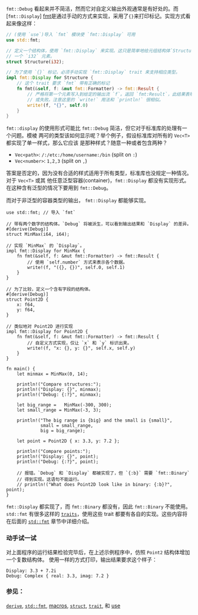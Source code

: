 `fmt::Debug` 看起来并不简洁，然而它对自定义输出外观通常是有好处的。而[`fmt::Display`]
[fmt]是通过手动的方式来实现，采用了`{}`来打印标记。实现方式看起来像这样：

```rust
// (使用 `use`)导入 `fmt` 模块使 `fmt::Display` 可用
use std::fmt;

// 定义一个结构体，使用 `fmt::Display` 来实现。这只是简单地给元组结构体`Structure` 包含
// 一个 `i32` 元素。
struct Structure(i32);

// 为了使用 `{}` 标记，必须手动实现 `fmt::Display` trait 来支持相应类型。
impl fmt::Display for Structure {
    // 这个 trait 要求 `fmt` 带有正确的标记
    fn fmt(&self, f: &mut fmt::Formatter) -> fmt::Result {
        // 严格将第一个元素写入到给定的输出流 `f`。返回 `fmt:Result`，此结果表明操作成功
        // 或失败。注意这里的 `write!` 用法和 `println!` 很相似。
        write!(f, "{}", self.0)
    }
}
```

`fmt::display` 的使用形式可能比 `fmt::Debug` 简洁，但它对于标准库的处理有一个问题。模棱
两可的类型该如何显示呢？举个例子，假设标准库对所有的 `Vec<T>` 都实现了单一样式，那么它应该
是那种样式？随意一种或者包含两种？

* `Vec<path>`: `/:/etc:/home/username:/bin` (split on `:`)
* `Vec<number>`: `1,2,3` (split on `,`)

答案是否定的，因为没有合适的样式适用于所有类型，标准库也没规定一种情况。对于 `Vec<T>` 或其
他任意泛型容器(container)，`fmt::Display` 都没有实现形式。在这种含有泛型的情况下要用到
 `fmt::Debug`。

而对于非泛型的容器类型的输出， `fmt::Display` 都能够实现。

```rust,editable
use std::fmt; // 导入 `fmt`

// 带有两个数字的结构体。`Debug` 将被派生，可以看到输出结果和 `Display` 的差异。
#[derive(Debug)]
struct MinMax(i64, i64);

// 实现 `MinMax` 的 `Display`。
impl fmt::Display for MinMax {
    fn fmt(&self, f: &mut fmt::Formatter) -> fmt::Result {
        // 使用 `self.number` 方式来表示各个数据。
        write!(f, "({}, {})", self.0, self.1)
    }
}

// 为了比较，定义一个含有字段的结构体。
#[derive(Debug)]
struct Point2D {
    x: f64,
    y: f64,
}

// 类似地对 Point2D 进行实现
impl fmt::Display for Point2D {
    fn fmt(&self, f: &mut fmt::Formatter) -> fmt::Result {
        // 自定义方式实现，仅让 `x` 和 `y` 标识出来。
        write!(f, "x: {}, y: {}", self.x, self.y)
    }
}

fn main() {
    let minmax = MinMax(0, 14);

    println!("Compare structures:");
    println!("Display: {}", minmax);
    println!("Debug: {:?}", minmax);

    let big_range =   MinMax(-300, 300);
    let small_range = MinMax(-3, 3);

    println!("The big range is {big} and the small is {small}",
             small = small_range,
             big = big_range);

    let point = Point2D { x: 3.3, y: 7.2 };

    println!("Compare points:");
    println!("Display: {}", point);
    println!("Debug: {:?}", point);

    // 报错。`Debug` 和 `Display` 都被实现了，但 `{:b}` 需要 `fmt::Binary`
    // 得到实现。这语句不能运行。
    // println!("What does Point2D look like in binary: {:b}?", point);
}
```

`fmt::Display` 都实现了，而 `fmt::Binary` 都没有，因此 `fmt::Binary` 不能使用。
`std::fmt` 有很多这样的 [`traits`][traits]，使用这些 trait 都要有各自的实现。这些内容将
在后面的 [`std::fmt`][fmt] 章节中详细介绍。

### 动手试一试

对上面程序的运行结果检验完毕后，在上述示例程序中，仿照 `Point2` 结构体增加一个复数结构体。
使用一样的方式打印，输出结果要求这个样子：
```
Display: 3.3 + 7.2i
Debug: Complex { real: 3.3, imag: 7.2 }
```

### 参见：

[`derive`][derive], [`std::fmt`][fmt], [macros], [`struct`][structs],
[`trait`][traits], 和 [use][use]

[derive]: ../../trait/derive.html
[fmt]: http://doc.rust-lang.org/std/fmt/
[macros]: ../../macros.html
[structs]: ../../custom_types/structs.html
[traits]: ../../trait.html
[use]: ../../mod/use.html
